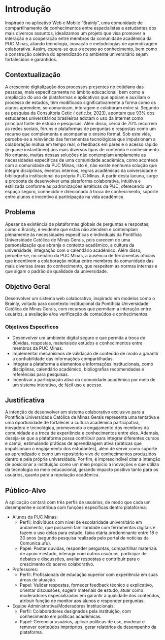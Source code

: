 # Introdução
Inspirado no aplicativo Web e Mobile “Brainly”, uma comunidade de compartilhamento de conhecimentos entre especialistas e estudantes dos mais diversos assuntos, idealizamos um projeto que visa promover a interação e a cooperação entre membros da comunidade acadêmica da PUC Minas, aliando tecnologia, inovação e metodologias de aprendizagem colaborativa. Assim, espera-se que o acesso ao conhecimento, bem como a construção coletiva do aprendizado no ambiente universitário sejam fortalecidos e garantidos.

## Contextualização
A crescente digitalização dos processos presentes no cotidiano das pessoas, mais especificamente no âmbito educacional, bem como a ampliação do uso de plataformas e aplicativos que apoiam e auxiliam o processo de estudos, têm modificado significativamente a forma como os alunos aprendem, se comunicam, interagem e colaboram entre si. Segundo as pesquisa da Consultoria Cetic ( cetic.br, 2023), apontam que 93% dos estudantes universitários brasileiros adotam o uso da internet como principal fonte de estudo e pesquisas. Além disso, cerca de 70% recorrem às redes sociais, fóruns e plataformas de perguntas e respostas como um recurso que complementa e acompanha o ensino formal. Sob este viés, percebe-se a relevância das ferramentas tecnológicas que impulsionam a colaboração mútua em tempo real, o feedback em pares e o acesso rápido (e quase instantâneo) aos mais diversos tipos de conteúdo e conhecimento. No entanto, muitas dessas soluções não contemplam amplamente as necessidades específicas de uma comunidade acadêmica, como acontece com a comunidade da PUC Minas, isto é, não existe nenhuma solução que integre disciplinas, eventos internos, regras acadêmicas da universidade e bibliografia institucional da própria PUC Minas.
A partir desta lacuna, surge a proposta de desenvolver uma plataforma colaborativa, intuitiva e estilizada conforme as padronizações estéticas da PUC, oferecendo um espaço seguro, conhecido e direcionado à troca de conhecimento, suporte entre alunos e incentivo à participação na vida acadêmica.

## Problema
Apesar da existência de plataformas globais de perguntas e respostas, como o Brainly, é evidente que estas não atendem e contemplam plenamente às necessidades especificas e individuais da Pontifícia Universidade Católica de Minas Gerais, pois carecem de uma personalização que abranja o contexto acadêmico, a cultura da universidade, integração com o calendário acadêmico. Além disso, percebe-se, no cenário da PUC Minas, a ausência de ferramentas oficiais que incentivem a colaboração mútua entre membros da comunidade das mais diversas áreas do conhecimento, que respeitem as normas internas e que sigam o padrão de qualidade da universidade. 

## Objetivo Geral
Desenvolver um sistema web colaborativo, inspirado em modelos como o Brainly, voltado para ocontexto institucional da Pontifícia Universidade Católica de Minas Gerais, com recursos que permitam a interação entre usuários, a avaliação e/ou verificação de conteúdos e conhecimentos.

### Objetivos Específicos
* Desenvolver um ambiente digital seguro e que permita a troca de dúvidas, respostas, materiaisde estudos e conhecimentos entre membros da PUC Minas.
* Implementar mecanismos de validação de conteúdo de modo a garantir a confiabilidade das informações compartilhadas.
* Integrar a plataforma a elementos e informações institucionais, como disciplinas, calendário acadêmico, bibliografias recomendadas e referências para pesquisas.
* Incentivar a participação ativa da comunidade acadêmica por meio de um sistema interativo, de fácil uso e acesso.

## Justificativa

A intenção de desenvolver um sistema colaborativo exclusivo para a Pontifícia Universidade Católica de Minas Gerais representa uma tentativa e uma oportunidade de fortalecer a cultura acadêmica participativa, inovadora e tecnológica, promovendo o engajamento dos membros da comunidade e a troca de experiência e conhecimentos entre eles. Ademais, deseja-se que a plataforma possa contribuir para integrar diferentes cursos e campi, estimulando práticas de aprendizagem ativa (práticas que impulsionam o engajamento dos estudantes), além de servir como suporte ao aprendizado e como um repositório vivo de conhecimentos produzidos dentro e pela própria universidade. Por fim, é imprescindível citar a intenção de posicionar a instituição como um meio propício a inovações e que utiliza da tecnologia no meio educacional, gerando impacto positivo tanto para os usuários, quanto para
a reputação acadêmica. 

## Público-Alvo
A aplicação contará com três perfis de usuários, de modo que cada um desempenhe e contribua com funções específicas dentro plataforma:
* Alunos da PUC Minas:
    - Perfil: Indivíduos com nível de escolaridade universitário em andamento, que possuem familiaridade com ferramentas digitais e fazem o uso delas para estudo, faixa etária predominante entre 18 e 30 anos (segundo pesquisa realizada pelo portal de notícias da
Comunica.ufu).
    - Papel: Postar dúvidas, responder perguntas, compartilhar materiais de apoio e estudo, interagir com outros usuários, participar de debates e discussões, avaliar respostas e contribuir para o crescimento do acervo colaborativo.
* Professores:
    - Perfil: Profissionais de educação superior com experiência em suas áreas de atuação.
    - Papel: Validar respostas, fornecer feedback técnico e explicativo, orientar discussões, sugerir materiais de estudo, atuar como moderadores especializados em garantir a qualidade dos conteúdos, atribuir função de monitor aos alunos e responder perguntas.
* Equipe Administrativa/Moderadores Institucionais:
    - Perfil: Colaboradores designados pela instituição, com conhecimento em políticas acadêmicas.
    - Papel: Gerenciar usuários, aplicar políticas de uso, moderar e remover conteúdos impróprios, gerar relatórios de desempenho da plataforma.
